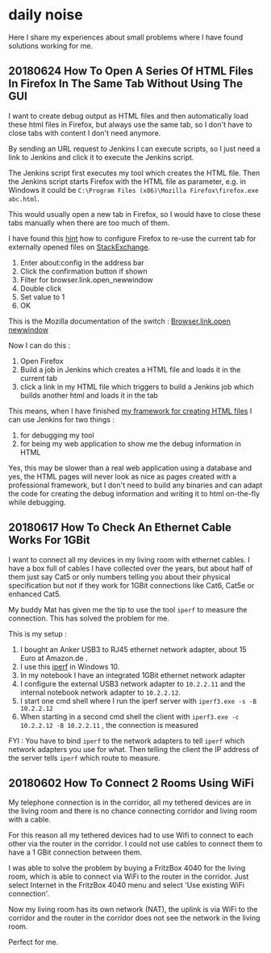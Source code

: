 # daily noise

Here I share my experiences about small problems where I have found solutions working for me.

## 20180624 How To Open A Series Of HTML Files In Firefox In The Same Tab Without Using The GUI

I want to create debug output as HTML files and then automatically load these html files in Firefox, but always use the
same tab, so I don't have to close tabs with content I don't need anymore.

By sending an URL request to Jenkins I can execute scripts, so I just need a link to Jenkins and click it to execute the Jenkins script.

The Jenkins script first executes my tool which creates the HTML file. Then the Jenkins script starts Firefox with the HTML file as parameter, e.g. in Windows it could be `C:\Program Files (x86)\Mozilla Firefox\firefox.exe abc.html`.

This would usually open a new tab in Firefox, so I would have to close these tabs manually when there are too much of them.

I have found this [hint](https://superuser.com/questions/138298/force-firefox-to-open-pages-in-a-specific-tab-using-command-line) how to configure Firefox to re-use the current tab for externally opened files on
[StackExchange](https://stackexchange.com/).

1. Enter about:config in the address bar
2. Click the confirmation button if shown
3. Filter for browser.link.open_newwindow
4. Double click
5. Set value to 1
6. OK

This is the Mozilla documentation of the switch : [Browser.link.open newwindow](http://kb.mozillazine.org/Browser.link.open_newwindow)

Now I can do this :

1. Open Firefox
2. Build a job in Jenkins which creates a HTML file and loads it in the current tab
3. click a link in my HTML file which triggers to build a Jenkins job which builds another html and loads it in the tab

This means, when I have finished [my framework for creating HTML files](https://github.com/andrerolfs/htmlframework) I can
use Jenkins for two things :

1. for debugging my tool
2. for being my web application to show me the debug information in HTML

Yes, this may be slower than a real web application using a database and yes, the HTML pages will never look as nice as pages created with a professional framework, but I don't need to build any binaries and can adapt the code for creating the debug information and writing it to html on-the-fly while debugging.

## 20180617 How To Check An Ethernet Cable Works For 1GBit

I want to connect all my devices in my living room with ethernet cables. I have a box full of cables I have collected over the
years, but about half of them just say Cat5 or only numbers telling you about their physical specification but not if they work for
1GBit connections like Cat6, Cat5e or enhanced Cat5.

My buddy Mat has given me the tip to use the tool `iperf` to measure the connection. This has solved the problem for me.

This is my setup :

1. I bought an Anker USB3 to RJ45 ethernet network adapter, about 15 Euro at Amazon.de .
2. I use this [iperf](https://iperf.fr/) in Windows 10. 
3. In my notebook I have an integrated 1GBit ethernet network adapter 
4. I configure the external USB3 network adapter to `10.2.2.11` and the internal notebook network adapter to `10.2.2.12`.
5. I start one cmd shell where I run the iperf server with `iperf3.exe -s -B 10.2.2.12`
6. When starting in a second cmd shell the client with `iperf3.exe -c 10.2.2.12 -B 10.2.2.11` , the connection is measured 

FYI : You have to bind `iperf` to the network adapters to tell `iperf` which network adapters you use for what. Then telling
the client the IP address of the server tells `iperf` which route to measure. 

## 20180602 How To Connect 2 Rooms Using WiFi 

My telephone connection is in the corridor, all my tethered devices are in the living room and there is no chance connecting 
corridor and living room with a cable.

For this reason all my tethered devices had to use Wifi to connect to each other via the router in the corridor. I could not use 
cables to connect them to have a 1 GBit connection between them.

I was able to solve the problem by buying a FritzBox 4040 for the living room, which is able to connect via WiFi to the router in
the corridor. Just select Internet in the FritzBox 4040 menu and select 'Use existing WiFi connection'.

Now my living room has its own network (NAT), the uplink is via WiFi to the corridor and the router in the corridor does not see
the network in the living room.

Perfect for me.

